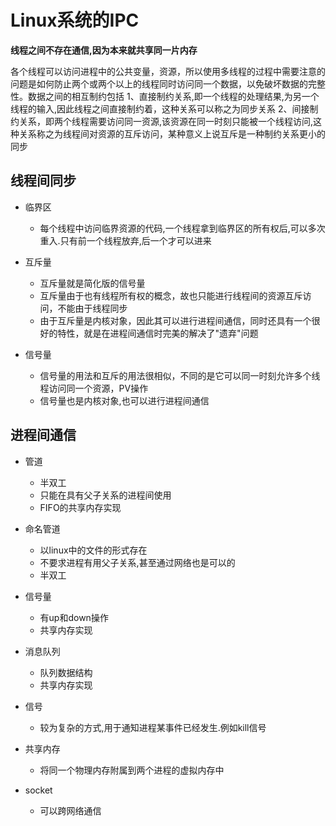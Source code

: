 # Linux系统的IPC

**线程之间不存在通信,因为本来就共享同一片内存**

各个线程可以访问进程中的公共变量，资源，所以使用多线程的过程中需要注意的问题是如何防止两个或两个以上的线程同时访问同一个数据，以免破坏数据的完整性。数据之间的相互制约包括
1、直接制约关系,即一个线程的处理结果,为另一个线程的输入,因此线程之间直接制约着，这种关系可以称之为同步关系
2、间接制约关系，即两个线程需要访问同一资源,该资源在同一时刻只能被一个线程访问,这种关系称之为线程间对资源的互斥访问，某种意义上说互斥是一种制约关系更小的同步

## 线程间同步

* 临界区
  * 每个线程中访问临界资源的代码,一个线程拿到临界区的所有权后,可以多次重入.只有前一个线程放弃,后一个才可以进来

* 互斥量
  * 互斥量就是简化版的信号量
  * 互斥量由于也有线程所有权的概念，故也只能进行线程间的资源互斥访问，不能由于线程同步
  * 由于互斥量是内核对象，因此其可以进行进程间通信，同时还具有一个很好的特性，就是在进程间通信时完美的解决了"遗弃"问题


* 信号量
  * 信号量的用法和互斥的用法很相似，不同的是它可以同一时刻允许多个线程访问同一个资源，PV操作
  * 信号量也是内核对象,也可以进行进程间通信

## 进程间通信

* 管道
  * 半双工
  * 只能在具有父子关系的进程间使用
  * FIFO的共享内存实现
* 命名管道
  * 以linux中的文件的形式存在
  * 不要求进程有用父子关系,甚至通过网络也是可以的
  * 半双工
* 信号量
  * 有up和down操作
  * 共享内存实现


* 消息队列
  * 队列数据结构
  * 共享内存实现
* 信号
  * 较为复杂的方式,用于通知进程某事件已经发生.例如kill信号


* 共享内存
  * 将同一个物理内存附属到两个进程的虚拟内存中
* socket
  * 可以跨网络通信
